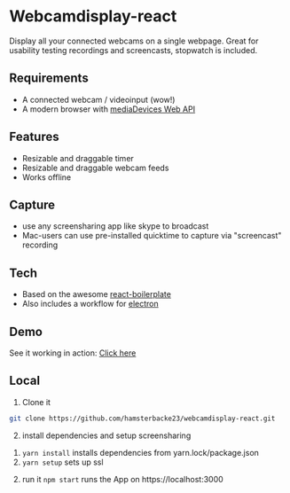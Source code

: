 # Webcamdisplay-react
Display all your connected webcams on a single webpage.
Great for usability testing recordings and screencasts, stopwatch is included.

## Requirements
- A connected webcam / videoinput (wow!)
- A modern browser with [mediaDevices Web API](https://developer.mozilla.org/en-US/docs/Web/API/MediaDevices)

## Features
- Resizable and draggable timer
- Resizable and draggable webcam feeds
- Works offline

## Capture
- use any screensharing app like skype to broadcast
- Mac-users can use pre-installed quicktime to capture via "screencast" recording

## Tech
- Based on the awesome [react-boilerplate](https://github.com/react-boilerplate/react-boilerplate)
- Also includes a workflow for [electron](https://electron.atom.io/)

## Demo
See it working in action: [Click here](https://hamsterbacke23.github.io/webcamdisplay-react/)

## Local
1) Clone it

```bash
git clone https://github.com/hamsterbacke23/webcamdisplay-react.git
```
2) install dependencies and setup screensharing
  1. ```yarn install``` installs dependencies from yarn.lock/package.json
  2. ```yarn setup``` sets up ssl

2) run it
  ```npm start``` runs the App on https://localhost:3000

